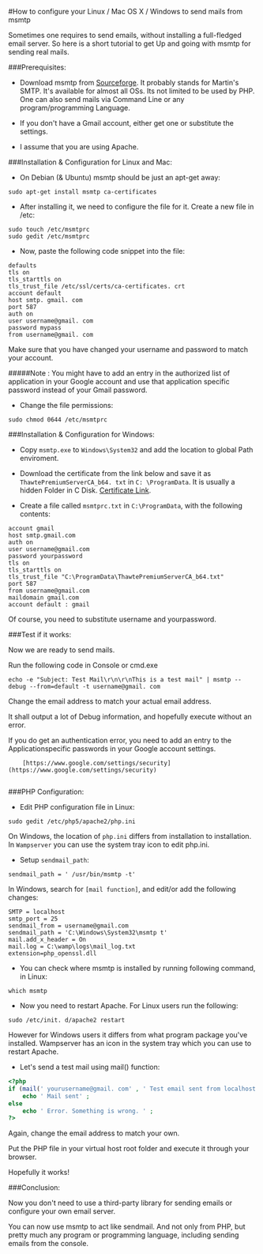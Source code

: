 #How to configure your Linux / Mac OS X / Windows to send mails from msmtp



Sometimes one requires to send emails, without installing a full-fledged email server. So here is a short tutorial to get Up and going with msmtp for sending real mails.



###Prerequisites:

* Download msmtp from [Sourceforge](http://msmtp.sourceforge.net/). It probably stands for Martin's SMTP. It's available for almost all OSs. Its not limited to be used by PHP. One can also send mails via Command Line or any program/programming Language.

* If you don't have a Gmail account, either get one or substitute the settings.

* I assume that you are using Apache.



###Installation & Configuration for Linux and Mac:

* On Debian (& Ubuntu) msmtp should be just an apt-get away:

```
sudo apt-get install msmtp ca-certificates
```

* After installing it, we need to configure the file for it. Create a new file in /etc:

```
sudo touch /etc/msmtprc
sudo gedit /etc/msmtprc
```

* Now, paste the following code snippet into the file:

```
defaults
tls on
tls_starttls on
tls_trust_file /etc/ssl/certs/ca‐certificates. crt
account default
host smtp. gmail. com
port 587
auth on
user username@gmail. com
password mypass
from username@gmail. com
```

Make sure that you have changed your username and password to match your account.

#####Note : You might have to add an entry in the authorized list of application in your Google account and use that application specific password instead of your Gmail password.

* Change the file permissions:

```
sudo chmod 0644 /etc/msmtprc
```


###Installation & Configuration for Windows:

* Copy `msmtp.exe` to `Windows\System32` and add the location to global Path enviroment. 

* Download the certificate from the link below and save it as `ThawtePremiumServerCA_b64. txt` in `C: \ProgramData`. It is usually a hidden Folder in C Disk. [Certificate Link](http://www.geotrust.com/resources/root_certificates/certificates/Equifax_Secure_Certificate_Authority.pem).
	
* Create a file called `msmtprc.txt` in `C:\ProgramData`, with the following contents:

```
account gmail
host smtp.gmail.com
auth on
user username@gmail.com
password yourpassword
tls on
tls_starttls on
tls_trust_file "C:\ProgramData\ThawtePremiumServerCA_b64.txt"
port 587
from username@gmail.com
maildomain gmail.com
account default : gmail
```

Of course, you need to substitute username and  yourpassword.



###Test if it works:

Now we are ready to send mails.

Run the following code in Console or cmd.exe

```
echo -e "Subject: Test Mail\r\n\r\nThis is a test mail" | msmtp --debug --from=default -t username@gmail. com
```

Change the email address to match your actual email address.

It shall output a lot of Debug information, and hopefully execute without an error.

If you do get an authentication error, you need to add an entry to the Application­specific passwords in your Google account settings.

```
	[https://www.google.com/settings/security](https://www.google.com/settings/security)
	
```



###PHP Configuration:

* Edit PHP configuration file in Linux:

```
sudo gedit /etc/php5/apache2/php.ini
```

On Windows, the location of `php.ini` differs from installation to installation. In `Wampserver` you can use the system tray icon to edit php.ini.

* Setup `sendmail_path`:

```
sendmail_path = ' /usr/bin/msmtp -t'
```

In Windows, search for `[mail function]`, and edit/or add the following changes:

```
SMTP = localhost
smtp_port = 25
sendmail_from = username@gmail.com
sendmail_path = 'C:\Windows\System32\msmtp ­t'
mail.add_x_header = On
mail.log = C:\wamp\logs\mail_log.txt
extension=php_openssl.dll
```

* You can check where msmtp is installed by running following command, in Linux:

```
which msmtp
```

* Now you need to restart Apache. For Linux users run the following:

```
sudo /etc/init. d/apache2 restart
```

However for Windows users it differs from what program package you've installed. Wampserver has an icon in the system tray which you can use to restart Apache.

* Let's send a test mail using mail() function:

```php
<?php
if (mail(' yourusername@gmail. com' , ' Test email sent from localhost' , ' This works great! ' ))
	echo ' Mail sent' ;
else
	echo ' Error. Something is wrong. ' ;
?>
```

Again, change the email address to match your own.

Put the PHP file in your virtual host root folder and execute it through your browser.

Hopefully it works!



###Conclusion:

Now you don't need to use a third-party library for sending emails or configure your own email server.

You can now use msmtp to act like sendmail. And not only from PHP, but pretty much any program or programming language, including sending emails from the console.